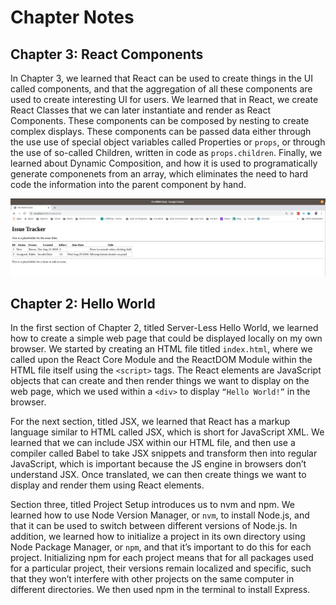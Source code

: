 # Chapter Notes

## Chapter 3: React Components

In Chapter 3, we learned that React can be used to create things in the UI called components, and that the aggregation of all these components are used to create interesting UI for users.  We learned that in React, we create React Classes that we can later instantiate and render as React Components.  These components can be composed by nesting to create complex displays.  These components can be passed data either through the use use of special object variables called Properties or `props`, or through the use of so-called Children, written in code as `props.children`.  Finally, we learned about Dynamic Composition, and how it is used to programatically generate componenets from an array, which eliminates the need to hard code the information into the parent component by hand.  

![ch03](/readme_images/Ch03.png)

## Chapter 2: Hello World

In the first section of Chapter 2, titled Server-Less Hello World, we learned how to create a simple web page that could be displayed locally on my own browser.  We started by creating an HTML file titled `index.html`, where we called upon the React Core Module and the ReactDOM Module within the HTML file itself using the `<script>` tags.  The React elements are JavaScript objects that can create and then render things we want to display on the web page, which we used within a `<div>` to display `“Hello World!”` in the browser.  

For the next section, titled JSX, we learned that React has a markup language similar to HTML called JSX, which is short for JavaScript XML.  We learned that we can include JSX within our HTML file, and then use a compiler called Babel to take JSX snippets and transform then into regular JavaScript, which is important because the JS engine in browsers don’t understand JSX.  Once translated, we can then create things we want to display and render them using React elements.  

Section three, titled Project Setup introduces us to nvm and npm.  We learned how to use Node Version Manager, or `nvm`, to install Node.js, and that it can be used to switch between different versions of Node.js.  In addition, we learned how to initialize a project in its own directory using Node Package Manager, or `npm`, and that it’s important to do this for each project.  Initializing npm for each project means that for all packages used for a particular project, their versions remain localized and specific, such that they won’t interfere with other projects on the same computer in different directories.  We then used npm in the terminal to install Express.  
